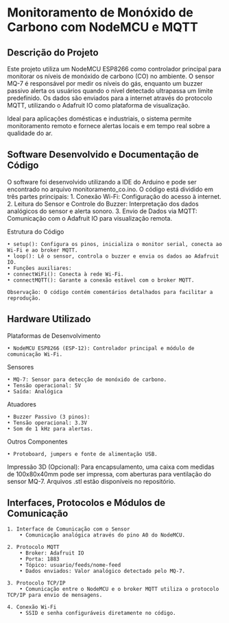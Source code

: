 # Monitoramento de Monóxido de Carbono com NodeMCU e MQTT

## Descrição do Projeto

Este projeto utiliza um NodeMCU ESP8266 como controlador principal para monitorar os níveis de monóxido de carbono (CO) no ambiente. O sensor MQ-7 é responsável por medir os níveis do gás, enquanto um buzzer passivo alerta os usuários quando o nível detectado ultrapassa um limite predefinido. Os dados são enviados para a internet através do protocolo MQTT, utilizando o Adafruit IO como plataforma de visualização.

Ideal para aplicações domésticas e industriais, o sistema permite monitoramento remoto e fornece alertas locais e em tempo real sobre a qualidade do ar.


## Software Desenvolvido e Documentação de Código

O software foi desenvolvido utilizando a IDE do Arduino e pode ser encontrado no arquivo monitoramento_co.ino. O código está dividido em três partes principais:
	1. Conexão Wi-Fi: Configuração do acesso à internet.
	2. Leitura do Sensor e Controle do Buzzer: Interpretação dos dados analógicos do sensor e alerta sonoro.
	3. Envio de Dados via MQTT: Comunicação com o Adafruit IO para visualização remota.

Estrutura do Código

	• setup(): Configura os pinos, inicializa o monitor serial, conecta ao Wi-Fi e ao broker MQTT.
	• loop(): Lê o sensor, controla o buzzer e envia os dados ao Adafruit IO.
	• Funções auxiliares:
	• connectWiFi(): Conecta à rede Wi-Fi.
	• connectMQTT(): Garante a conexão estável com o broker MQTT.

	Observação: O código contém comentários detalhados para facilitar a reprodução.

## Hardware Utilizado

Plataformas de Desenvolvimento

	• NodeMCU ESP8266 (ESP-12): Controlador principal e módulo de comunicação Wi-Fi.

Sensores

	• MQ-7: Sensor para detecção de monóxido de carbono.
	• Tensão operacional: 5V
	• Saída: Analógica

Atuadores

	• Buzzer Passivo (3 pinos):
	• Tensão operacional: 3.3V
	• Som de 1 kHz para alertas.

Outros Componentes

	• Protoboard, jumpers e fonte de alimentação USB.

Impressão 3D (Opcional):
Para encapsulamento, uma caixa com medidas de 100x80x40mm pode ser impressa, com aberturas para ventilação do sensor MQ-7. Arquivos .stl estão disponíveis no repositório.

## Interfaces, Protocolos e Módulos de Comunicação

	1. Interface de Comunicação com o Sensor
	  	• Comunicação analógica através do pino A0 do NodeMCU.
   
	2. Protocolo MQTT
	  	• Broker: Adafruit IO
	  	• Porta: 1883
	  	• Tópico: usuario/feeds/nome-feed
	  	• Dados enviados: Valor analógico detectado pelo MQ-7.
   
	3. Protocolo TCP/IP
  		• Comunicação entre o NodeMCU e o broker MQTT utiliza o protocolo TCP/IP para envio de mensagens.
   
	4. Conexão Wi-Fi
	  	• SSID e senha configuráveis diretamente no código.
